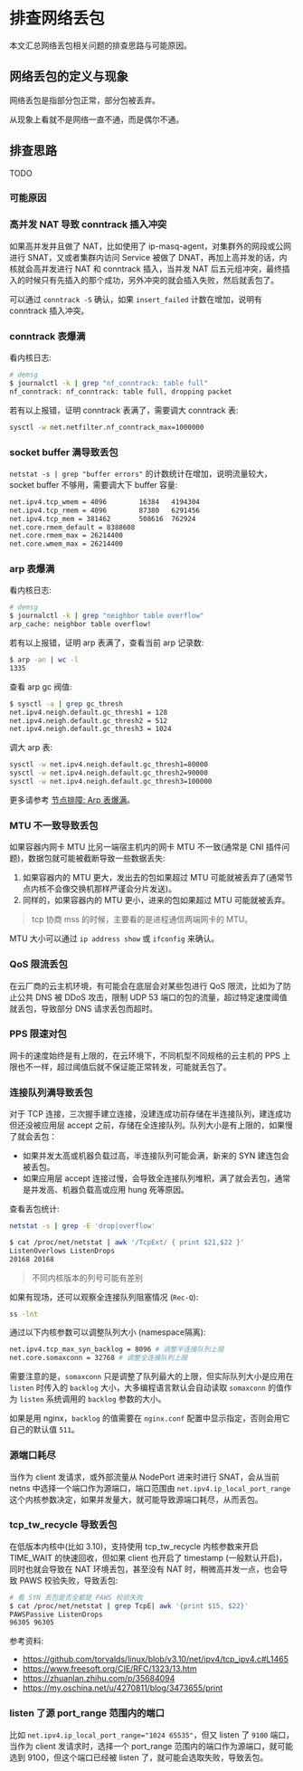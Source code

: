 # 排查网络丢包

本文汇总网络丢包相关问题的排查思路与可能原因。

## 网络丢包的定义与现象

网络丢包是指部分包正常，部分包被丢弃。

从现象上看就不是网络一直不通，而是偶尔不通。

## 排查思路

TODO

### 可能原因

### 高并发 NAT 导致 conntrack 插入冲突

如果高并发并且做了 NAT，比如使用了 ip-masq-agent，对集群外的网段或公网进行 SNAT，又或者集群内访问 Service 被做了 DNAT，再加上高并发的话，内核就会高并发进行 NAT 和 conntrack 插入，当并发 NAT 后五元组冲突，最终插入的时候只有先插入的那个成功，另外冲突的就会插入失败，然后就丢包了。

可以通过 `conntrack -S` 确认，如果 `insert_failed` 计数在增加，说明有 conntrack 插入冲突。

### conntrack 表爆满

看内核日志:

``` bash
# demsg
$ journalctl -k | grep "nf_conntrack: table full"
nf_conntrack: nf_conntrack: table full, dropping packet
```

若有以上报错，证明 conntrack 表满了，需要调大 conntrack 表:

``` bash
sysctl -w net.netfilter.nf_conntrack_max=1000000
```

### socket buffer 满导致丢包

`netstat -s | grep "buffer errors"` 的计数统计在增加，说明流量较大，socket buffer 不够用，需要调大下 buffer 容量:

```bash
net.ipv4.tcp_wmem = 4096        16384   4194304
net.ipv4.tcp_rmem = 4096        87380   6291456
net.ipv4.tcp_mem = 381462       508616  762924
net.core.rmem_default = 8388608
net.core.rmem_max = 26214400
net.core.wmem_max = 26214400
```

### arp 表爆满

看内核日志:

``` bash
# demsg
$ journalctl -k | grep "neighbor table overflow"
arp_cache: neighbor table overflow!
```

若有以上报错，证明 arp 表满了，查看当前 arp 记录数:

``` bash
$ arp -an | wc -l
1335
```

查看 arp gc 阀值:

``` bash
$ sysctl -a | grep gc_thresh
net.ipv4.neigh.default.gc_thresh1 = 128
net.ipv4.neigh.default.gc_thresh2 = 512
net.ipv4.neigh.default.gc_thresh3 = 1024
```

调大 arp 表:
``` bash
sysctl -w net.ipv4.neigh.default.gc_thresh1=80000
sysctl -w net.ipv4.neigh.default.gc_thresh2=90000
sysctl -w net.ipv4.neigh.default.gc_thresh3=100000
```

更多请参考 [节点排障: Arp 表爆满](../node/arp-cache-overflow.md)。

### MTU 不一致导致丢包

如果容器内网卡 MTU 比另一端宿主机内的网卡 MTU 不一致(通常是 CNI 插件问题)，数据包就可能被截断导致一些数据丢失:
1. 如果容器内的 MTU 更大，发出去的包如果超过 MTU 可能就被丢弃了(通常节点内核不会像交换机那样严谨会分片发送)。
2. 同样的，如果容器内的 MTU 更小，进来的包如果超过 MTU 可能就被丢弃。

> tcp 协商 mss 的时候，主要看的是进程通信两端网卡的 MTU。

MTU 大小可以通过 `ip address show` 或 `ifconfig` 来确认。

### QoS 限流丢包

在云厂商的云主机环境，有可能会在底层会对某些包进行 QoS 限流，比如为了防止公共 DNS 被 DDoS 攻击，限制 UDP 53 端口的包的流量，超过特定速度阈值就丢包，导致部分 DNS 请求丢包而超时。

### PPS 限速对包

网卡的速度始终是有上限的，在云环境下，不同机型不同规格的云主机的 PPS 上限也不一样，超过阈值后就不保证能正常转发，可能就丢包了。

### 连接队列满导致丢包

对于 TCP 连接，三次握手建立连接，没建连成功前存储在半连接队列，建连成功但还没被应用层 accept 之前，存储在全连接队列。队列大小是有上限的，如果慢了就会丢包：
* 如果并发太高或机器负载过高，半连接队列可能会满，新来的 SYN 建连包会被丢包。
* 如果应用层 accept 连接过慢，会导致全连接队列堆积，满了就会丢包，通常是并发高、机器负载高或应用 hung 死等原因。

查看丢包统计:

```bash
netstat -s | grep -E 'drop|overflow'
```

```bash
$ cat /proc/net/netstat | awk '/TcpExt/ { print $21,$22 }'
ListenOverlows ListenDrops
20168 20168
```

> 不同内核版本的列号可能有差别

如果有现场，还可以观察全连接队列阻塞情况 (`Rec-Q`):

```bash
ss -lnt
```

通过以下内核参数可以调整队列大小 (namespace隔离):

```bash
net.ipv4.tcp_max_syn_backlog = 8096 # 调整半连接队列上限
net.core.somaxconn = 32768 # 调整全连接队列上限
```

需要注意的是，`somaxconn` 只是调整了队列最大的上限，但实际队列大小是应用在 `listen` 时传入的 `backlog` 大小，大多编程语言默认会自动读取 `somaxconn` 的值作为 `listen` 系统调用的 `backlog` 参数的大小。

如果是用 nginx，`backlog` 的值需要在 `nginx.conf` 配置中显示指定，否则会用它自己的默认值 `511`。

### 源端口耗尽

当作为 client 发请求，或外部流量从 NodePort 进来时进行 SNAT，会从当前 netns 中选择一个端口作为源端口，端口范围由 `net.ipv4.ip_local_port_range` 这个内核参数决定，如果并发量大，就可能导致源端口耗尽，从而丢包。

### tcp_tw_recycle 导致丢包

在低版本内核中(比如 3.10)，支持使用 tcp_tw_recycle 内核参数来开启 TIME_WAIT 的快速回收，但如果 client 也开启了 timestamp (一般默认开启)，同时也就会导致在 NAT 环境丢包，甚至没有 NAT 时，稍微高并发一点，也会导致 PAWS 校验失败，导致丢包:

``` bash
# 看 SYN 丢包是否全都是 PAWS 校验失败
$ cat /proc/net/netstat | grep TcpE| awk '{print $15, $22}'
PAWSPassive ListenDrops
96305 96305
```

参考资料:

* https://github.com/torvalds/linux/blob/v3.10/net/ipv4/tcp_ipv4.c#L1465
* https://www.freesoft.org/CIE/RFC/1323/13.htm
* https://zhuanlan.zhihu.com/p/35684094
* https://my.oschina.net/u/4270811/blog/3473655/print

### listen 了源 port_range 范围内的端口

比如 `net.ipv4.ip_local_port_range="1024 65535"`，但又 listen 了 `9100` 端口，当作为 client 发请求时，选择一个 port_range 范围内的端口作为源端口，就可能选到 9100，但这个端口已经被 listen 了，就可能会选取失败，导致丢包。
